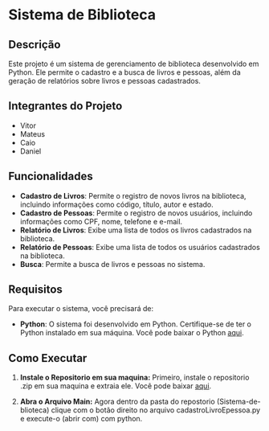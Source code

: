 # Sistema de Biblioteca

## Descrição

Este projeto é um sistema de gerenciamento de biblioteca desenvolvido em Python. Ele permite o cadastro e a busca de livros e pessoas, além da geração de relatórios sobre livros e pessoas cadastrados.

## Integrantes do Projeto

- Vitor
- Mateus
- Caio
- Daniel

## Funcionalidades

- **Cadastro de Livros**: Permite o registro de novos livros na biblioteca, incluindo informações como código, título, autor e estado.
- **Cadastro de Pessoas**: Permite o registro de novos usuários, incluindo informações como CPF, nome, telefone e e-mail.
- **Relatório de Livros**: Exibe uma lista de todos os livros cadastrados na biblioteca.
- **Relatório de Pessoas**: Exibe uma lista de todos os usuários cadastrados na biblioteca.
- **Busca**: Permite a busca de livros e pessoas no sistema.

## Requisitos

Para executar o sistema, você precisará de:

- **Python**: O sistema foi desenvolvido em Python. Certifique-se de ter o Python instalado em sua máquina. Você pode baixar o Python [aqui](https://www.python.org/downloads/).

## Como Executar

1. **Instale o Repositorio em sua maquina:**
   Primeiro, instale o repositorio .zip em sua maquina e extraia ele. Você pode baixar [aqui](https://github.com/mycaio/sistema-de-biblioteca/archive/refs/heads/main.zip).

2. **Abra o Arquivo Main:**
    Agora dentro da pasta do repostorio (Sistema-de-blioteca) clique com o botão direito no arquivo cadastroLivroEpessoa.py e execute-o (abrir com) com python.
   
